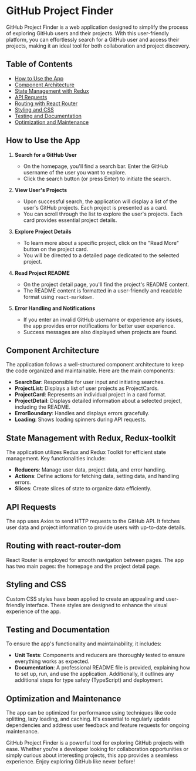 # GitHub Project Finder

GitHub Project Finder is a web application designed to simplify the process of exploring GitHub users and their projects. With this user-friendly platform, you can effortlessly search for a GitHub user and access their projects, making it an ideal tool for both collaboration and project discovery.

## Table of Contents

- [How to Use the App](#how-to-use-the-app)
- [Component Architecture](#component-architecture)
- [State Management with Redux](#state-management-with-redux)
- [API Requests](#api-requests)
- [Routing with React Router](#routing-with-react-router)
- [Styling and CSS](#styling-and-css)
- [Testing and Documentation](#testing-and-documentation)
- [Optimization and Maintenance](#optimization-and-maintenance)

## How to Use the App

1. **Search for a GitHub User**

   - On the homepage, you'll find a search bar. Enter the GitHub username of the user you want to explore.
   - Click the search button (or press Enter) to initiate the search.

2. **View User's Projects**

   - Upon successful search, the application will display a list of the user's GitHub projects. Each project is presented as a card.
   - You can scroll through the list to explore the user's projects. Each card provides essential project details.

3. **Explore Project Details**

   - To learn more about a specific project, click on the "Read More" button on the project card.
   - You will be directed to a detailed page dedicated to the selected project.

4. **Read Project README**

   - On the project detail page, you'll find the project's README content.
   - The README content is formatted in a user-friendly and readable format using `react-markdown`.

5. **Error Handling and Notifications**

   - If you enter an invalid GitHub username or experience any issues, the app provides error notifications for better user experience.
   - Success messages are also displayed when projects are found.

## Component Architecture

The application follows a well-structured component architecture to keep the code organized and maintainable. Here are the main components:

- **SearchBar**: Responsible for user input and initiating searches.
- **ProjectList**: Displays a list of user projects as ProjectCards.
- **ProjectCard**: Represents an individual project in a card format.
- **ProjectDetail**: Displays detailed information about a selected project, including the README.
- **ErrorBoundary**: Handles and displays errors gracefully.
- **Loading**: Shows loading spinners during API requests.

## State Management with Redux, Redux-toolkit

The application utilizes Redux and Redux Toolkit for efficient state management. Key functionalities include:

- **Reducers**: Manage user data, project data, and error handling.
- **Actions**: Define actions for fetching data, setting data, and handling errors.
- **Slices**: Create slices of state to organize data efficiently.

## API Requests

The app uses Axios to send HTTP requests to the GitHub API. It fetches user data and project information to provide users with up-to-date details.

## Routing with react-router-dom

React Router is employed for smooth navigation between pages. The app has two main pages: the homepage and the project detail page.

## Styling and CSS

Custom CSS styles have been applied to create an appealing and user-friendly interface. These styles are designed to enhance the visual experience of the app.

## Testing and Documentation

To ensure the app's functionality and maintainability, it includes:

- **Unit Tests**: Components and reducers are thoroughly tested to ensure everything works as expected.
- **Documentation**: A professional README file is provided, explaining how to set up, run, and use the application. Additionally, it outlines any additional steps for type safety (TypeScript) and deployment.

## Optimization and Maintenance

The app can be optimized for performance using techniques like code splitting, lazy loading, and caching. It's essential to regularly update dependencies and address user feedback and feature requests for ongoing maintenance.

GitHub Project Finder is a powerful tool for exploring GitHub projects with ease. Whether you're a developer looking for collaboration opportunities or simply curious about interesting projects, this app provides a seamless experience. Enjoy exploring GitHub like never before!
